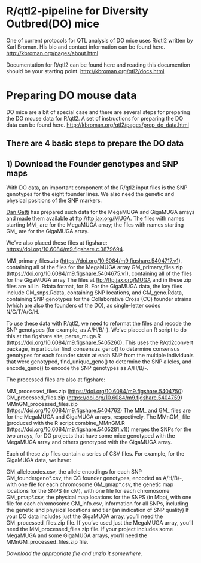 # R/qtl2-pipeline for Diversity Outbred(DO) mice
One of current protocols for QTL analysis of DO mice uses R/qtl2 written by Karl Broman. His bio and contact information can be found here. http://kbroman.org/pages/about.html

Documentation for R/qtl2 can be found here and reading this documention should be your starting point.
http://kbroman.org/qtl2/docs.html

# Preparing DO mouse data
DO mice are a bit of special case and there are several steps for preparing the DO mouse data for R/qtl2.
A set of instructions for preparing the DO data can be found here.
http://kbroman.org/qtl2/pages/prep_do_data.html

## There are 4 basic steps to prepare the DO data
## 1) Download the Founder genotypes and SNP maps
With DO data, an important component of the R/qtl2 input files is the SNP genotypes for the eight founder lines. We also need the genetic and physical positions of the SNP markers.

[Dan Gatti](https://www.jax.org/research-and-faculty/faculty/research-scientists/daniel-gatti) has prepared such data for the MegaMUGA and GigaMUGA arrays and made them available at ftp://ftp.jax.org/MUGA. The files with names starting MM_ are for the MegaMUGA array; the files with names starting GM_ are for the GigaMUGA array.

We’ve also placed these files at figshare: https://doi.org/10.6084/m9.figshare.c.3879694.

MM_primary_files.zip (https://doi.org/10.6084/m9.figshare.5404717.v1), containing all of the files for the MegaMUGA array
GM_primary_files.zip (https://doi.org/10.6084/m9.figshare.5404675.v1), containing all of the files for the GigaMUGA array
The files at ftp://ftp.jax.org/MUGA and in these zip files are all in .Rdata format, for R. For the GigaMUGA data, the key files include GM_snps.Rdata, containing SNP locations, and GM_geno.Rdata, containing SNP genotypes for the Collaborative Cross (CC) founder strains (which are also the founders of the DO), as single-letter codes N/C/T/A/G/H.

To use these data with R/qtl2, we need to reformat the files and recode the SNP genotypes (for example, as A/H/B/-). We’ve placed an R script to do this at the figshare site, parse_muga.R (https://doi.org/10.6084/m9.figshare.5405260). This uses the R/qtl2convert package, in particular find_consensus_geno() to determine consensus genotypes for each founder strain at each SNP from the multiple individuals that were genotyped, find_unique_geno() to determine the SNP alleles, and encode_geno() to encode the SNP genotypes as A/H/B/-.

The processed files are also at figshare:

MM_processed_files.zip (https://doi.org/10.6084/m9.figshare.5404750)
GM_processed_files.zip (https://doi.org/10.6084/m9.figshare.5404759)
MMnGM_processed_files.zip (https://doi.org/10.6084/m9.figshare.5404762)
The MM_ and GM_ files are for the MegaMUGA and GigaMUGA arrays, respectively. The MMnGM_ file (produced with the R script combine_MMnGM.R (https://doi.org/10.6084/m9.figshare.5405281.v1)) merges the SNPs for the two arrays, for DO projects that have some mice genotyped with the MegaMUGA array and others genotyped with the GigaMUGA array.

Each of these zip files contain a series of CSV files. For example, for the GigaMUGA data, we have:

GM_allelecodes.csv, the allele encodings for each SNP
GM_foundergeno*.csv, the CC founder genotypes, encoded as A/H/B/-, with one file for each chromosome
GM_gmap*.csv, the genetic map locations for the SNPS (in cM), with one file for each chromosome
GM_pmap*.csv, the physical map locations for the SNPS (in Mbp), with one file for each chromosome
GM_info.csv, information for all SNPs, including the genetic and physical locations and tier (an indication of SNP quality)
If your DO data includes just the GigaMUGA array, you’ll need the GM_processed_files.zip file. If you’ve used just the MegaMUGA array, you’ll need the MM_processed_files.zip file. If your project includes some MegaMUGA and some GigaMUGA arrays, you’ll need the MMnGM_processed_files.zip file.

*Download the appropriate file and unzip it somewhere.*









